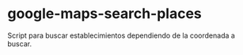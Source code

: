 # google-maps-search-places
Script para buscar establecimientos dependiendo de la coordenada a buscar.
